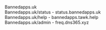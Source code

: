 Bannedapps.uk
<br>
Bannedapps.uk/status - status.bannedapps.uk
<br>
Bannedapps.uk/help - bannedapps.tawk.help
<br>
Bannedapps.uk/admin - freq.dns365.xyz
